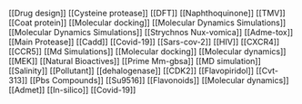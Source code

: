 [[Drug design]]
[[Cysteine protease]]
[[DFT]]
[[Naphthoquinone]]
[[TMV]]
[[Coat protein]]
[[Molecular docking]]
[[Molecular Dynamics Simulations]]
[[Molecular Dynamics Simulations]]
[[Strychnos Nux-vomica]]
[[Adme-tox]]
[[Main Protease]]
[[Cadd]]
[[Covid-19]]
[[Sars-cov-2]]
[[HIV]]
[[CXCR4]]
[[CCR5]]
[[Md Simulations]]
[[Molecular docking]]
[[Molecular dynamics]]
[[MEK]]
[[Natural Bioactives]]
[[Prime Mm-gbsa]]
[[MD simulation]]
[[Salinity]]
[[Pollutant]]
[[dehalogenase]]
[[CDK2]]
[[Flavopiridol]]
[[Cvt-313]]
[[Pbs Compounds]]
[[Su9516]]
[[Flavonoids]]
[[Molecular dynamics]]
[[Admet]]
[[In-silico]]
[[Covid-19]]
